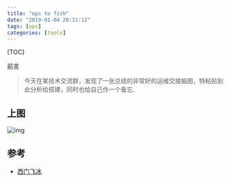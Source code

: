 ```yaml
---
title: "ops to fish"
date: "2019-01-04 20:11:12"
tags: [ops]
categories: [tools]
---
```


[TOC]

前言
>今天在某技术交流群，发现了一张总结的非常好的运维交接脑图，特粘贴到此分析给搭建，同时也给自己作一个备忘.

## 上图

![img](https://pic.fenghong.tech/ops-new-fish.png)

## 参考

- [西门飞冰](http://www.fblinux.com/?p=1413)

